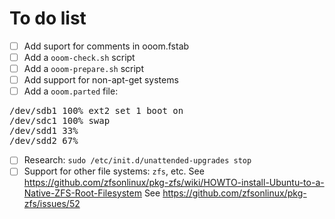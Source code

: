 To do list
==========

- [ ] Add suport for comments in ooom.fstab
- [ ] Add a `ooom-check.sh` script
- [ ] Add a `ooom-prepare.sh` script
- [ ] Add support for non-apt-get systems
- [ ] Add a `ooom.parted` file:
<pre>
/dev/sdb1 100% ext2 set 1 boot on
/dev/sdc1 100% swap
/dev/sdd1 33%
/dev/sdd2 67%
</pre>
- [ ] Research: `sudo /etc/init.d/unattended-upgrades stop`
- [ ] Support for other file systems: `zfs`, etc.
See https://github.com/zfsonlinux/pkg-zfs/wiki/HOWTO-install-Ubuntu-to-a-Native-ZFS-Root-Filesystem
See https://github.com/zfsonlinux/pkg-zfs/issues/52
